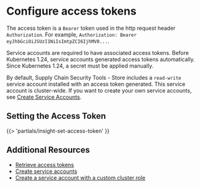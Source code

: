 # Configure access tokens

The access token is a `Bearer` token used in the http request header
`Authorization`. For example, `Authorization: Bearer
eyJhbGciOiJSUzI1NiIsImtpZCI6IjhMV0...`.

Service accounts are required to have associated access tokens. Before
Kubernetes 1.24, service accounts generated access tokens automatically. Since
Kubernetes 1.24, a secret must be applied manually.

By default, Supply Chain Security Tools - Store includes a `read-write` service
account installed with an access token generated. This service account is
cluster-wide. If you want to create your own service accounts, see [Create
Service Accounts](create-service-account.hbs.md).

## Setting the Access Token

{{> 'partials/insight-set-access-token' }}

## Additional Resources

- [Retrieve access tokens](retrieve-access-tokens.hbs.md)
- [Create service accounts](create-service-account.hbs.md)
- [Create a service account with a custom cluster role](custom-role.hbs.md)
